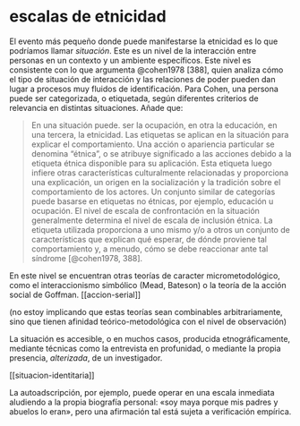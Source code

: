 # escalas de etnicidad
<!--
Situación
Hábito
Ritual
Coyunturas
Hechos sociales totales como guerras, intervenciones, invasiones
Eventos conmemorativos
-->

El evento más pequeño donde puede manifestarse la etnicidad es lo que podríamos llamar *situación*. Este es un nivel de la interacción entre personas en un contexto y un ambiente específicos. Este nivel es consistente con lo que argumenta @cohen1978 [388], quien analiza cómo el tipo de situación de interacción y las relaciones de poder pueden dan lugar a procesos muy fluidos de identificación. Para Cohen, una persona puede ser categorizada, o etiquetada, según diferentes criterios de relevancia en distintas situaciones. Añade que:

> En una situación puede. ser la ocupación, en otra la educación, en una tercera, la etnicidad. Las etiquetas se aplican en la situación para explicar el comportamiento. Una acción o apariencia particular se denomina “étnica”, o se atribuye significado a las acciones debido a la etiqueta étnica disponible para su aplicación. Esta etiqueta luego infiere otras características culturalmente relacionadas y proporciona una explicación, un origen en la socialización y la tradición sobre el comportamiento de los actores. Un conjunto similar de categorías puede basarse en etiquetas no étnicas, por ejemplo, educación u ocupación. El nivel de escala de confrontación en la situación generalmente determina el nivel de escala de inclusión étnica. La etiqueta utilizada proporciona a uno mismo y/o a otros un conjunto de características que explican qué esperar, de dónde proviene tal comportamiento y, a menudo, cómo se debe reaccionar ante tal síndrome [@cohen1978, 388].

En este nivel se encuentran otras teorías de caracter micrometodológico, como el interaccionismo simbólico (Mead, Bateson) o la teoría de la acción social de Goffman. [[accion-serial]]

(no estoy implicando que estas teorías sean combinables arbitrariamente, sino que tienen afinidad teórico-metodológica con el nivel de observación)

La situación es accesible, o en muchos casos, producida etnográficamente, mediante técnicas como la entrevista en profunidad, o mediante la propia presencia, *alterizada*, de un investigador. 

[[situacion-identitaria]]



La autoadscripción, por ejemplo, puede operar en una escala inmediata aludiendo a la propia biografía personal: «soy maya porque mis padres y abuelos lo eran», pero una afirmación tal está sujeta a verificación empírica.



